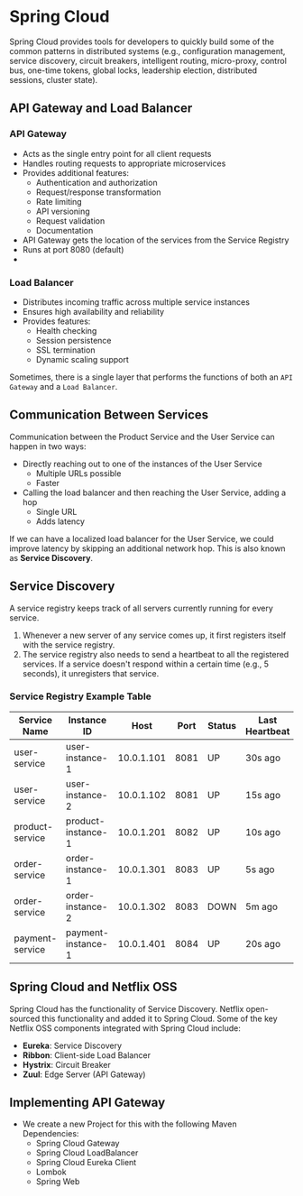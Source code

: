 # Spring Cloud

Spring Cloud provides tools for developers to quickly build some of the common patterns in distributed systems (e.g., configuration management, service discovery, circuit breakers, intelligent routing, micro-proxy, control bus, one-time tokens, global locks, leadership election, distributed sessions, cluster state).

## API Gateway and Load Balancer

### API Gateway
- Acts as the single entry point for all client requests
- Handles routing requests to appropriate microservices
- Provides additional features:
  - Authentication and authorization
  - Request/response transformation
  - Rate limiting
  - API versioning
  - Request validation
  - Documentation
- API Gateway gets the location of the services from the Service Registry
- Runs at port 8080 (default)
- 

### Load Balancer
- Distributes incoming traffic across multiple service instances
- Ensures high availability and reliability
- Provides features:
  - Health checking
  - Session persistence
  - SSL termination
  - Dynamic scaling support

Sometimes, there is a single layer that performs the functions of both an `API Gateway` and a `Load Balancer`.

## Communication Between Services

Communication between the Product Service and the User Service can happen in two ways:
- Directly reaching out to one of the instances of the User Service
    - Multiple URLs possible
    - Faster
- Calling the load balancer and then reaching the User Service, adding a hop
    - Single URL
    - Adds latency

If we can have a localized load balancer for the User Service, we could improve latency by skipping an additional network hop. This is also known as **Service Discovery**.

## Service Discovery

A service registry keeps track of all servers currently running for every service.

1. Whenever a new server of any service comes up, it first registers itself with the service registry.
2. The service registry also needs to send a heartbeat to all the registered services. If a service doesn't respond within a certain time (e.g., 5 seconds), it unregisters that service.

### Service Registry Example Table

| Service Name   | Instance ID       | Host         | Port  | Status    | Last Heartbeat |
|----------------|-------------------|--------------|-------|-----------|----------------|
| user-service   | user-instance-1   | 10.0.1.101   | 8081  | UP        | 30s ago        |
| user-service   | user-instance-2   | 10.0.1.102   | 8081  | UP        | 15s ago        |
| product-service| product-instance-1| 10.0.1.201   | 8082  | UP        | 10s ago        |
| order-service  | order-instance-1  | 10.0.1.301   | 8083  | UP        | 5s ago         |
| order-service  | order-instance-2  | 10.0.1.302   | 8083  | DOWN      | 5m ago       |
| payment-service| payment-instance-1| 10.0.1.401   | 8084  | UP        | 20s ago        |

## Spring Cloud and Netflix OSS

Spring Cloud has the functionality of Service Discovery. Netflix open-sourced this functionality and added it to Spring Cloud. Some of the key Netflix OSS components integrated with Spring Cloud include:
- **Eureka**: Service Discovery
- **Ribbon**: Client-side Load Balancer
- **Hystrix**: Circuit Breaker
- **Zuul**: Edge Server (API Gateway)

## Implementing API Gateway

- We create a new Project for this with the following Maven Dependencies:
  - Spring Cloud Gateway
  - Spring Cloud LoadBalancer
  - Spring Cloud Eureka Client
  - Lombok
  - Spring Web